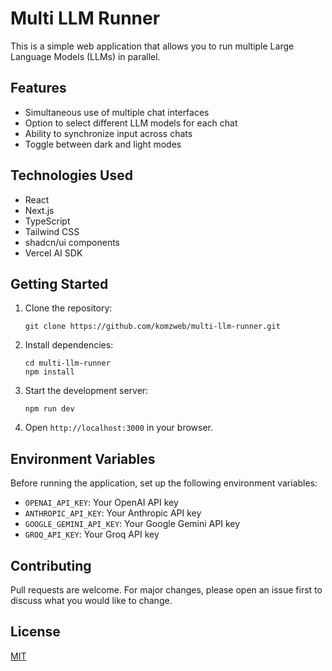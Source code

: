 # Multi LLM Runner

This is a simple web application that allows you to run multiple Large Language Models (LLMs) in parallel.

## Features

- Simultaneous use of multiple chat interfaces
- Option to select different LLM models for each chat
- Ability to synchronize input across chats
- Toggle between dark and light modes

## Technologies Used

- React
- Next.js
- TypeScript
- Tailwind CSS
- shadcn/ui components
- Vercel AI SDK

## Getting Started

1. Clone the repository:

   ```
   git clone https://github.com/komzweb/multi-llm-runner.git
   ```

2. Install dependencies:

   ```
   cd multi-llm-runner
   npm install
   ```

3. Start the development server:

   ```
   npm run dev
   ```

4. Open `http://localhost:3000` in your browser.

## Environment Variables

Before running the application, set up the following environment variables:

- `OPENAI_API_KEY`: Your OpenAI API key
- `ANTHROPIC_API_KEY`: Your Anthropic API key
- `GOOGLE_GEMINI_API_KEY`: Your Google Gemini API key
- `GROQ_API_KEY`: Your Groq API key

## Contributing

Pull requests are welcome. For major changes, please open an issue first to discuss what you would like to change.

## License

[MIT](https://choosealicense.com/licenses/mit/)
